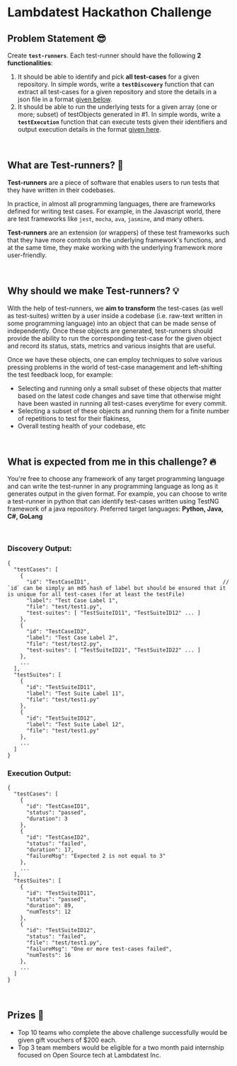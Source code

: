 # Lambdatest Hackathon Challenge

## Problem Statement 😎
Create **`test-runners`**. Each test-runner should have the following **2 functionalities**:
1. It should be able to identify and pick **all test-cases** for a given repository. In simple words, write a **`testDiscovery`** function that can extract all test-cases for a given repository and store the details in a json file in a format [given below](#discovery-output).
2. It should be able to run the underlying tests for a given array (one or more; subset) of testObjects generated in #1. In simple words, write a **`testExecution`** function that can execute tests given their identifiers and output execution details in the format [given here](#execution-output).

<br/>

## What are Test-runners? 📖 
**Test-runners** are a piece of software that enables users to run tests that they have written in their codebases. 
<br/>

In practice, in almost all programming languages, there are frameworks defined for writing test cases. For example, in the Javascript world, there are test frameworks like `jest`, `mocha`, `ava`, `jasmine`, and many others. 
<br/>

**Test-runners** are an extension (or wrappers) of these test frameworks such that they have more controls on the underlying framework's functions, and at the same time, they make working with the underlying framework more user-friendly.

<br/>

## Why should we make Test-runners? 💡
With the help of test-runners, we **aim to transform** the test-cases (as well as test-suites) written by a user inside a codebase (i.e. raw-text written in some programming language) into an object that can be made sense of independently. Once these objects are generated, test-runners should provide the ability to run the corresponding test-case for the given object and record its status, stats, metrics and various insights that are useful. 
<br/>

Once we have these objects, one can employ techniques to solve various pressing problems in the world of test-case management and left-shifting the test feedback loop, for example:
- Selecting and running only a small subset of these objects that matter based on the latest code changes and save time that otherwise might have been wasted in running all test-cases everytime for every commit.
- Selecting a subset of these objects and running them for a finite number of repetitions to test for their flakiness,
- Overall testing health of your codebase, etc

<br/>

## What is expected from me in this challenge? 🔥 
You're free to choose any framework of any target programming language and can write the test-runner in any programming language as long as it generates output in the given format. For example, you can choose to write a test-runner in python that can identify test-cases written using TestNG framework of a java repository. Preferred target languages: **Python, Java, C#, GoLang**

<br/>

### Discovery Output:
```
{
  "testCases": [
    {
      "id": "TestCaseID1",                                          // `id` can be simply an md5 hash of label but should be ensured that it is unique for all test-cases (for at least the testFile)
      "label": "Test Case Label 1",
      "file": "test/test1.py",
      "test-suites": [ "TestSuiteID11", "TestSuiteID12" ... ]
    },
    {
      "id": "TestCaseID2",
      "label": "Test Case Label 2",
      "file": "test/test2.py",
      "test-suites": [ "TestSuiteID21", "TestSuiteID22" ... ]
    },
    ...
  ],
  "testSuites": [
    {
      "id": "TestSuiteID11",
      "label": "Test Suite Label 11",
      "file": "test/test1.py"
    },
    {
      "id": "TestSuiteID12",
      "label": "Test Suite Label 12",
      "file": "test/test1.py"
    },
    ...
  ]
}
```

### Execution Output:
```
{
  "testCases": [
    {
      "id": "TestCaseID1",
      "status": "passed",
      "duration": 3
    },
    {
      "id": "TestCaseID2",
      "status": "failed",
      "duration": 17,
      "failureMsg": "Expected 2 is not equal to 3"
    },
    ...
  ],
  "testSuites": [
    {
      "id": "TestSuiteID11",
      "status": "passed",
      "duration": 89,
      "numTests": 12
    },
    {
      "id": "TestSuiteID12",
      "status": "failed",
      "file": "test/test1.py",
      "failureMsg": "One or more test-cases failed",
      "numTests": 16
    },
    ...
  ]
}
```

<br/>

## Prizes 🥳
- Top 10 teams who complete the above challenge successfully would be given gift vouchers of $200 each. 
- Top 3 team members would be eligible for a two month paid internship focused on Open Source tech at Lambdatest Inc.


